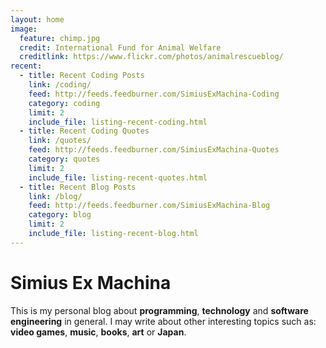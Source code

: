 ```yaml
---
layout: home
image:
  feature: chimp.jpg
  credit: International Fund for Animal Welfare
  creditlink: https://www.flickr.com/photos/animalrescueblog/
recent:
  - title: Recent Coding Posts
    link: /coding/
    feed: http://feeds.feedburner.com/SimiusExMachina-Coding
    category: coding
    limit: 2
    include_file: listing-recent-coding.html
  - title: Recent Coding Quotes
    link: /quotes/
    feed: http://feeds.feedburner.com/SimiusExMachina-Quotes
    category: quotes
    limit: 2
    include_file: listing-recent-quotes.html
  - title: Recent Blog Posts
    link: /blog/
    feed: http://feeds.feedburner.com/SimiusExMachina-Blog
    category: blog
    limit: 2
    include_file: listing-recent-blog.html
---
```


# Simius Ex Machina

This is my personal blog about **programming**, **technology** and **software engineering** in general. I may write about other interesting topics such as: **video games**, **music**, **books**, **art** or **Japan**.
